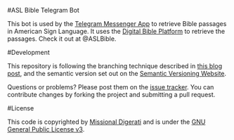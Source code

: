 #ASL Bible Telegram Bot

This bot is used by the [Telegram Messenger App](http://telegram.me) to retrieve Bible passages in American Sign Language.  It uses the [Digital Bible Platform](http://digitalbibleplatform.org) to retrieve the passages.  Check it out at @ASLBible.

#Development

This repository is following the branching technique described in [this blog post](http://nvie.com/posts/a-successful-git-branching-model/), and the semantic version set out on the [Semantic Versioning Website](http://semver.org/).

Questions or problems? Please post them on the [issue tracker](https://github.com/MissionalDigerati/asl-bible-telegram-bot/issues). You can contribute changes by forking the project and submitting a pull request.

#License

This code is copyrighted by [Missional Digerati](http://missionaldigerati.org) and is under the [GNU General Public License v3](http://www.gnu.org/licenses/gpl-3.0-standalone.html).
